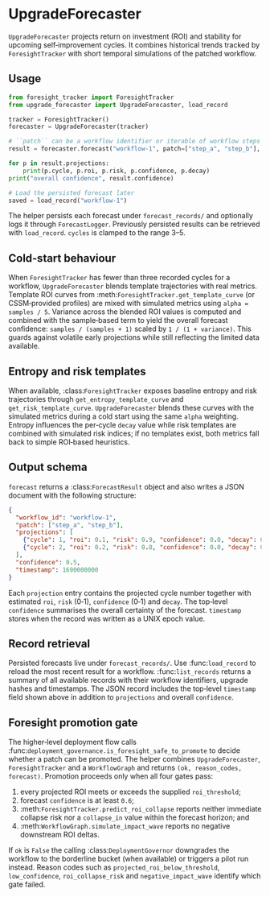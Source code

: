# UpgradeForecaster

`UpgradeForecaster` projects return on investment (ROI) and stability for upcoming self‑improvement cycles.
It combines historical trends tracked by `ForesightTracker` with short temporal simulations of the patched workflow.

## Usage

```python
from foresight_tracker import ForesightTracker
from upgrade_forecaster import UpgradeForecaster, load_record

tracker = ForesightTracker()
forecaster = UpgradeForecaster(tracker)

# ``patch`` can be a workflow identifier or iterable of workflow steps
result = forecaster.forecast("workflow-1", patch=["step_a", "step_b"], cycles=3)

for p in result.projections:
    print(p.cycle, p.roi, p.risk, p.confidence, p.decay)
print("overall confidence", result.confidence)

# Load the persisted forecast later
saved = load_record("workflow-1")
```

The helper persists each forecast under ``forecast_records/`` and optionally logs it through ``ForecastLogger``.
Previously persisted results can be retrieved with ``load_record``.
`cycles` is clamped to the range 3–5.

## Cold‑start behaviour

When ``ForesightTracker`` has fewer than three recorded cycles for a workflow, ``UpgradeForecaster`` blends template trajectories with real metrics.
Template ROI curves from :meth:`ForesightTracker.get_template_curve` (or CSSM‑provided profiles) are mixed with simulated metrics using ``alpha = samples / 5``.
Variance across the blended ROI values is computed and combined with the sample‑based term to yield the overall forecast confidence: ``samples / (samples + 1)`` scaled by ``1 / (1 + variance)``.
This guards against volatile early projections while still reflecting the limited data available.

## Entropy and risk templates

When available, :class:`ForesightTracker` exposes baseline entropy and risk trajectories through
``get_entropy_template_curve`` and ``get_risk_template_curve``. ``UpgradeForecaster`` blends these
curves with the simulated metrics during a cold start using the same ``alpha`` weighting. Entropy
influences the per‑cycle ``decay`` value while risk templates are combined with simulated risk
indices; if no templates exist, both metrics fall back to simple ROI‑based heuristics.

## Output schema

``forecast`` returns a :class:`ForecastResult` object and also writes a JSON document with the following structure:

```json
{
  "workflow_id": "workflow-1",
  "patch": ["step_a", "step_b"],
  "projections": [
    {"cycle": 1, "roi": 0.1, "risk": 0.9, "confidence": 0.0, "decay": 0.0},
    {"cycle": 2, "roi": 0.2, "risk": 0.8, "confidence": 0.0, "decay": 0.0}
  ],
  "confidence": 0.5,
  "timestamp": 1690000000
}
```

Each ``projection`` entry contains the projected cycle number together with estimated ``roi``, ``risk`` (0‑1),
``confidence`` (0‑1) and ``decay``. The top‑level ``confidence`` summarises the overall certainty of the forecast.
``timestamp`` stores when the record was written as a UNIX epoch value.

## Record retrieval

Persisted forecasts live under ``forecast_records/``. Use :func:`load_record` to reload the most
recent result for a workflow. :func:`list_records` returns a summary of all available records with
their workflow identifiers, upgrade hashes and timestamps. The JSON record includes the top‑level
``timestamp`` field shown above in addition to ``projections`` and overall ``confidence``.

## Foresight promotion gate

The higher‑level deployment flow calls
:func:`deployment_governance.is_foresight_safe_to_promote` to decide whether a
patch can be promoted.  The helper combines ``UpgradeForecaster``,
``ForesightTracker`` and a ``WorkflowGraph`` and returns ``(ok, reason_codes,
forecast)``.  Promotion proceeds only when all four gates pass:

1. every projected ROI meets or exceeds the supplied ``roi_threshold``;
2. forecast ``confidence`` is at least ``0.6``;
3. :meth:`ForesightTracker.predict_roi_collapse` reports neither immediate
   collapse risk nor a ``collapse_in`` value within the forecast horizon; and
4. :meth:`WorkflowGraph.simulate_impact_wave` reports no negative downstream ROI
   deltas.

If ``ok`` is ``False`` the calling :class:`DeploymentGovernor` downgrades the
workflow to the borderline bucket (when available) or triggers a pilot run
instead.  Reason codes such as ``projected_roi_below_threshold``,
``low_confidence``, ``roi_collapse_risk`` and ``negative_impact_wave`` identify
which gate failed.

